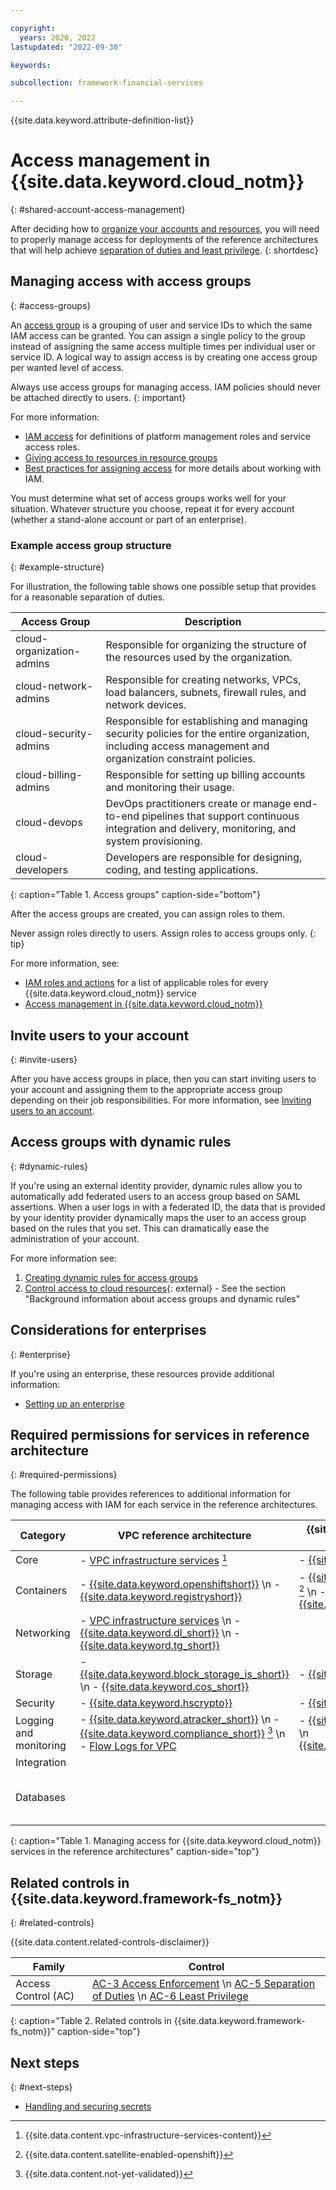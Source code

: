 ```yaml
---

copyright:
  years: 2020, 2022
lastupdated: "2022-09-30"

keywords: 

subcollection: framework-financial-services

---
```


{{site.data.keyword.attribute-definition-list}}

# Access management in {{site.data.keyword.cloud_notm}}
{: #shared-account-access-management}



After deciding how to [organize your accounts and resources](/docs/framework-financial-services?topic=framework-financial-services-shared-account-organization), you will need to properly manage access for deployments of the reference architectures that will help achieve [separation of duties and least privilege](/docs/framework-financial-services?topic=framework-financial-services-best-practices#best-practices-least-privilege).
{: shortdesc}

## Managing access with access groups
{: #access-groups}

An [access group](/docs/account?topic=account-groups) is a grouping of user and service IDs to which the same IAM access can be granted. You can assign a single policy to the group instead of assigning the same access multiple times per individual user or service ID. A logical way to assign access is by creating one access group per wanted level of access.

Always use access groups for managing access. IAM policies should never be attached directly to users.
{: important}

For more information:

* [IAM access](/docs/account?topic=account-userroles) for definitions of platform management roles and service access roles.
* [Giving access to resources in resource groups](/docs/account?topic=account-rgs_manage_access)
* [Best practices for assigning access](/docs/account?topic=account-account_setup) for more details about working with IAM.

You must determine what set of access groups works well for your situation. Whatever structure you choose, repeat it for every account (whether a stand-alone account or part of an enterprise).

### Example access group structure
{: #example-structure}

For illustration, the following table shows one possible setup that provides for a reasonable separation of duties.



| Access Group | Description |
| --- | --- |
| cloud-organization-admins | Responsible for organizing the structure of the resources used by the organization. |
| cloud-network-admins | Responsible for creating networks, VPCs, load balancers, subnets, firewall rules, and network devices. |
| cloud-security-admins | Responsible for establishing and managing security policies for the entire organization, including access management and organization constraint policies. |
| cloud-billing-admins | Responsible for setting up billing accounts and monitoring their usage. |
| cloud-devops | DevOps practitioners create or manage end-to-end pipelines that support continuous integration and delivery, monitoring, and system provisioning. |
| cloud-developers | Developers are responsible for designing, coding, and testing applications. |
{: caption="Table 1. Access groups" caption-side="bottom"}

After the access groups are created, you can assign roles to them.



Never assign roles directly to users. Assign roles to access groups only.
{: tip}

For more information, see:

* [IAM roles and actions](/docs/account?topic=account-iam-service-roles-actions) for a list of applicable roles for every {{site.data.keyword.cloud_notm}} service
* [Access management in {{site.data.keyword.cloud_notm}}](/docs/account?topic=account-cloudaccess)

## Invite users to your account
{: #invite-users}

After you have access groups in place, then you can start inviting users to your account and assigning them to the appropriate access group depending on their job responsibilities. For more information, see [Inviting users to an account](/docs/account?topic=account-iamuserinv).





## Access groups with dynamic rules
{: #dynamic-rules}

If you're using an external identity provider, dynamic rules allow you to automatically add federated users to an access group based on SAML assertions. When a user logs in with a federated ID, the data that is provided by your identity provider dynamically maps the user to an access group based on the rules that you set. This can dramatically ease the administration of your account.

For more information see:

1. [Creating dynamic rules for access groups](/docs/account?topic=account-rules)
2. [Control access to cloud resources](https://developer.ibm.com/tutorials/use-iam-access-groups-to-effectively-manage-access-to-your-cloud-resources/){: external} - See the section "Background information about access groups and dynamic rules"

## Considerations for enterprises
{: #enterprise}

If you're using an enterprise, these resources provide additional information:

* [Setting up an enterprise](/docs/account?topic=account-enterprise-tutorial)

## Required permissions for services in reference architecture
{: #required-permissions}

The following table provides references to additional information for managing access with IAM for each service in the reference architectures.

| Category | VPC reference architecture | {{site.data.keyword.satelliteshort}} reference architecture | Optional for both |
|----------|-------------------|-------------------|-------------------|
| Core  | - [VPC infrastructure services](/docs/vpc?topic=vpc-resource-authorizations-required-for-api-and-cli-calls) [^tabletext] | - [{{site.data.keyword.satelliteshort}}](/docs/satellite?topic=satellite-iam) |  |
| Containers  | - [{{site.data.keyword.openshiftshort}}](/docs/openshift?topic=openshift-access_reference) \n - [{{site.data.keyword.registryshort}}](/docs/Registry?topic=Registry-iam) | - [{{site.data.keyword.openshiftshort}}](/docs/satellite?topic=satellite-iam#iam-roles-clusters) [^tabletext-satellite-enabled-openshift] \n - [{{site.data.keyword.registryshort}}](/docs/Registry?topic=Registry-iam) |  |
| Networking | - [VPC infrastructure services](/docs/vpc?topic=vpc-resource-authorizations-required-for-api-and-cli-calls) \n - [{{site.data.keyword.dl_short}}](/docs/dl?topic=dl-iam) \n - [{{site.data.keyword.tg_short}}](/docs/transit-gateway?topic=transit-gateway-iam)| |  |
| Storage  | - [{{site.data.keyword.block_storage_is_short}}](/docs/vpc?topic=vpc-resource-authorizations-required-for-api-and-cli-calls) \n - [{{site.data.keyword.cos_short}}](/docs/cloud-object-storage?topic=cloud-object-storage-iam) | - [{{site.data.keyword.cos_short}}](/docs/cloud-object-storage?topic=cloud-object-storage-iam) |  |
| Security  | - [{{site.data.keyword.hscrypto}}](/docs/hs-crypto?topic=hs-crypto-manage-access) | - [{{site.data.keyword.hscrypto}}](/docs/hs-crypto?topic=hs-crypto-manage-access)  | - [{{site.data.keyword.appid_short_notm}}](/docs/appid?topic=appid-service-access-management) |
| Logging and monitoring  | - [{{site.data.keyword.atracker_short}}](/docs/activity-tracker?topic=activity-tracker-iam) \n - [{{site.data.keyword.compliance_short}}](/docs/security-compliance?topic=security-compliance-access-management) [^tabletext-not-yet-validated] \n - [Flow Logs for VPC](/docs/vpc?topic=vpc-resource-authorizations-required-for-api-and-cli-calls) | - [{{site.data.keyword.atracker_short}}](/docs/activity-tracker?topic=activity-tracker-iam) \n [{{site.data.keyword.compliance_short}}](/docs/security-compliance?topic=security-compliance-access-management) |  |
| Integration  | | | - [{{site.data.keyword.messagehub}}](/docs/EventStreams?topic=EventStreams-security) |
| Databases  |  |  | - [{{site.data.keyword.ihsdbaas_mongodb_full}}](/docs/hyper-protect-dbaas-for-mongodb?topic=hyper-protect-dbaas-for-mongodb-iam) \n - [{{site.data.keyword.ihsdbaas_postgresql_full}}](/docs/hyper-protect-dbaas-for-postgresql?topic=hyper-protect-dbaas-for-postgresql-iam) |
{: caption="Table 1. Managing access for {{site.data.keyword.cloud_notm}} services in the reference architectures" caption-side="top"}

[^tabletext]: {{site.data.content.vpc-infrastructure-services-content}}

[^tabletext-satellite-enabled-openshift]: {{site.data.content.satellite-enabled-openshift}}

[^tabletext-not-yet-validated]: {{site.data.content.not-yet-validated}}

## Related controls in {{site.data.keyword.framework-fs_notm}} 
{: #related-controls}

{{site.data.content.related-controls-disclaimer}}

| Family              | Control                                           |
|---------------------|---------------------------------------------------|
| Access Control (AC) | [AC-3 Access Enforcement](/docs/framework-financial-services-controls?topic=framework-financial-services-controls-ac-3) \n [AC-5 Separation of Duties](/docs/framework-financial-services-controls?topic=framework-financial-services-controls-ac-5) \n [AC-6 Least Privilege](/docs/framework-financial-services-controls?topic=framework-financial-services-controls-ac-6) |
{: caption="Table 2. Related controls in {{site.data.keyword.framework-fs_notm}}" caption-side="top"}

## Next steps
{: #next-steps}

* [Handling and securing secrets](/docs/framework-financial-services?topic=framework-financial-services-shared-secrets)
